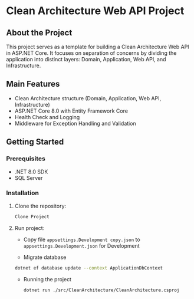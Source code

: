 # Clean Architecture Web API Project

## About the Project

This project serves as a template for building a Clean Architecture Web API in ASP.NET Core. It focuses on separation of concerns by dividing the application into distinct layers: Domain, Application, Web API, and Infrastructure.

## Main Features

- Clean Architecture structure (Domain, Application, Web API, Infrastructure)
- ASP.NET Core 8.0 with Entity Framework Core
- Health Check and Logging
- Middleware for Exception Handling and Validation


## Getting Started

### Prerequisites

- .NET 8.0 SDK
- SQL Server

### Installation

1. Clone the repository:

   ```bash
   Clone Project
   ```

2. Run project:

   - Copy file `appsettings.Development copy.json` to `appsettings.Development.json` for Development
   
   - Migrate database
   
   ```bash
   dotnet ef database update --context ApplicationDbContext
   ```

   - Running the project

     ```bash
     dotnet run ./src/CleanArchitecture/CleanArchitecture.csproj
     ```

